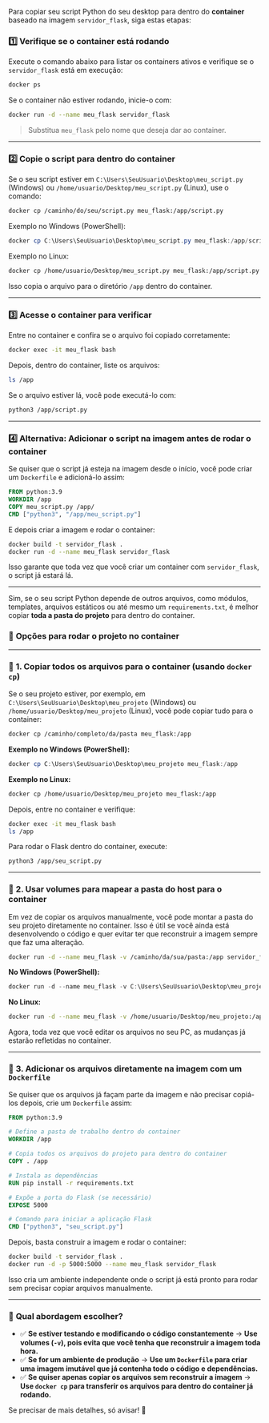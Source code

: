 Para copiar seu script Python do seu desktop para dentro do **container** baseado na imagem `servidor_flask`, siga estas etapas:

### 1️⃣ **Verifique se o container está rodando**
Execute o comando abaixo para listar os containers ativos e verifique se o `servidor_flask` está em execução:

```bash
docker ps
```

Se o container não estiver rodando, inicie-o com:

```bash
docker run -d --name meu_flask servidor_flask
```

> Substitua `meu_flask` pelo nome que deseja dar ao container.

---

### 2️⃣ **Copie o script para dentro do container**
Se o seu script estiver em `C:\Users\SeuUsuario\Desktop\meu_script.py` (Windows) ou `/home/usuario/Desktop/meu_script.py` (Linux), use o comando:

```bash
docker cp /caminho/do/seu/script.py meu_flask:/app/script.py
```

Exemplo no Windows (PowerShell):

```powershell
docker cp C:\Users\SeuUsuario\Desktop\meu_script.py meu_flask:/app/script.py
```

Exemplo no Linux:

```bash
docker cp /home/usuario/Desktop/meu_script.py meu_flask:/app/script.py
```

Isso copia o arquivo para o diretório `/app` dentro do container.

---

### 3️⃣ **Acesse o container para verificar**
Entre no container e confira se o arquivo foi copiado corretamente:

```bash
docker exec -it meu_flask bash
```

Depois, dentro do container, liste os arquivos:

```bash
ls /app
```

Se o arquivo estiver lá, você pode executá-lo com:

```bash
python3 /app/script.py
```

---

### 4️⃣ **Alternativa: Adicionar o script na imagem antes de rodar o container**
Se quiser que o script já esteja na imagem desde o início, você pode criar um `Dockerfile` e adicioná-lo assim:

```dockerfile
FROM python:3.9
WORKDIR /app
COPY meu_script.py /app/
CMD ["python3", "/app/meu_script.py"]
```

E depois criar a imagem e rodar o container:

```bash
docker build -t servidor_flask .
docker run -d --name meu_flask servidor_flask
```

Isso garante que toda vez que você criar um container com `servidor_flask`, o script já estará lá.

---

Sim, se o seu script Python depende de outros arquivos, como módulos, templates, arquivos estáticos ou até mesmo um `requirements.txt`, é melhor copiar **toda a pasta do projeto** para dentro do container.  

### 📌 **Opções para rodar o projeto no container**  

---

### 🔹 **1. Copiar todos os arquivos para o container (usando `docker cp`)**  
Se o seu projeto estiver, por exemplo, em `C:\Users\SeuUsuario\Desktop\meu_projeto` (Windows) ou `/home/usuario/Desktop/meu_projeto` (Linux), você pode copiar tudo para o container:

```bash
docker cp /caminho/completo/da/pasta meu_flask:/app
```

**Exemplo no Windows (PowerShell):**
```powershell
docker cp C:\Users\SeuUsuario\Desktop\meu_projeto meu_flask:/app
```

**Exemplo no Linux:**
```bash
docker cp /home/usuario/Desktop/meu_projeto meu_flask:/app
```

Depois, entre no container e verifique:

```bash
docker exec -it meu_flask bash
ls /app
```

Para rodar o Flask dentro do container, execute:

```bash
python3 /app/seu_script.py
```

---

### 🔹 **2. Usar volumes para mapear a pasta do host para o container**
Em vez de copiar os arquivos manualmente, você pode montar a pasta do seu projeto diretamente no container. Isso é útil se você ainda está desenvolvendo o código e quer evitar ter que reconstruir a imagem sempre que faz uma alteração.

```bash
docker run -d --name meu_flask -v /caminho/da/sua/pasta:/app servidor_flask
```

**No Windows (PowerShell):**
```powershell
docker run -d --name meu_flask -v C:\Users\SeuUsuario\Desktop\meu_projeto:/app servidor_flask
```

**No Linux:**
```bash
docker run -d --name meu_flask -v /home/usuario/Desktop/meu_projeto:/app servidor_flask
```

Agora, toda vez que você editar os arquivos no seu PC, as mudanças já estarão refletidas no container.

---

### 🔹 **3. Adicionar os arquivos diretamente na imagem com um `Dockerfile`**
Se quiser que os arquivos já façam parte da imagem e não precisar copiá-los depois, crie um `Dockerfile` assim:

```dockerfile
FROM python:3.9

# Define a pasta de trabalho dentro do container
WORKDIR /app

# Copia todos os arquivos do projeto para dentro do container
COPY . /app

# Instala as dependências
RUN pip install -r requirements.txt

# Expõe a porta do Flask (se necessário)
EXPOSE 5000

# Comando para iniciar a aplicação Flask
CMD ["python3", "seu_script.py"]
```

Depois, basta construir a imagem e rodar o container:

```bash
docker build -t servidor_flask .
docker run -d -p 5000:5000 --name meu_flask servidor_flask
```

Isso cria um ambiente independente onde o script já está pronto para rodar sem precisar copiar arquivos manualmente.

---

### 📌 **Qual abordagem escolher?**
- ✅ **Se estiver testando e modificando o código constantemente** → **Use volumes (`-v`), pois evita que você tenha que reconstruir a imagem toda hora.**  
- ✅ **Se for um ambiente de produção** → **Use um `Dockerfile` para criar uma imagem imutável que já contenha todo o código e dependências.**  
- ✅ **Se quiser apenas copiar os arquivos sem reconstruir a imagem** → **Use `docker cp` para transferir os arquivos para dentro do container já rodando.**  

Se precisar de mais detalhes, só avisar! 🚀
